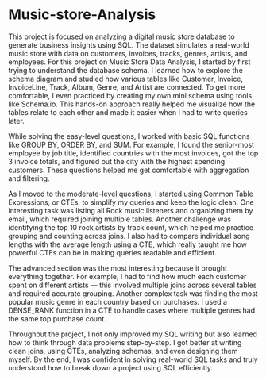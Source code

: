 # Music-store-Analysis
This project is focused on analyzing a digital music store database to generate business insights using SQL. The dataset simulates a real-world music store with data on customers, invoices, tracks, genres, artists, and employees.
For this project on Music Store Data Analysis, I started by first trying to understand the database schema. I learned how to explore the schema diagram and studied how various tables like Customer, Invoice, InvoiceLine, Track, Album, Genre, and Artist are connected. To get more comfortable, I even practiced by creating my own mini schema using tools like Schema.io. This hands-on approach really helped me visualize how the tables relate to each other and made it easier when I had to write queries later.

While solving the easy-level questions, I worked with basic SQL functions like GROUP BY, ORDER BY, and SUM. For example, I found the senior-most employee by job title, identified countries with the most invoices, got the top 3 invoice totals, and figured out the city with the highest spending customers. These questions helped me get comfortable with aggregation and filtering.

As I moved to the moderate-level questions, I started using Common Table Expressions, or CTEs, to simplify my queries and keep the logic clean. One interesting task was listing all Rock music listeners and organizing them by email, which required joining multiple tables. Another challenge was identifying the top 10 rock artists by track count, which helped me practice grouping and counting across joins. I also had to compare individual song lengths with the average length using a CTE, which really taught me how powerful CTEs can be in making queries readable and efficient.

The advanced section was the most interesting because it brought everything together. For example, I had to find how much each customer spent on different artists — this involved multiple joins across several tables and required accurate grouping. Another complex task was finding the most popular music genre in each country based on purchases. I used a DENSE_RANK function in a CTE to handle cases where multiple genres had the same top purchase count.

Throughout the project, I not only improved my SQL writing but also learned how to think through data problems step-by-step. I got better at writing clean joins, using CTEs, analyzing schemas, and even designing them myself. By the end, I was confident in solving real-world SQL tasks and truly understood how to break down a project using SQL efficiently.
